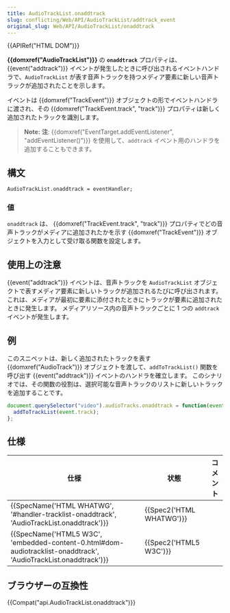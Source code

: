 ```yaml
---
title: AudioTrackList.onaddtrack
slug: conflicting/Web/API/AudioTrackList/addtrack_event
original_slug: Web/API/AudioTrackList/onaddtrack
---
```

{{APIRef("HTML DOM")}}

**{{domxref("AudioTrackList")}}** の **`onaddtrack`** プロパティは、{{event("addtrack")}} イベントが発生したときに呼び出されるイベントハンドラで、`AudioTrackList` が表す音声トラックを持つメディア要素に新しい音声トラックが追加されたことを示します。

イベントは {{domxref("TrackEvent")}} オブジェクトの形でイベントハンドラに渡され、その {{domxref("TrackEvent.track", "track")}} プロパティは新しく追加されたトラックを識別します。

> **Note:** **注**: {{domxref("EventTarget.addEventListener", "addEventListener()")}} を使用して、`addtrack` イベント用のハンドラを追加することもできます。

## 構文

```
AudioTrackList.onaddtrack = eventHandler;
```

### 値

`onaddtrack` は、 {{domxref("TrackEvent.track", "track")}} プロパティでどの音声トラックがメディアに追加されたかを示す {{domxref("TrackEvent")}} オブジェクトを入力として受け取る関数を設定します。

## 使用上の注意

{{event("addtrack")}} イベントは、音声トラックを `AudioTrackList` オブジェクトで表すメディア要素に新しいトラックが追加されるたびに呼び出されます。 これは、メディアが最初に要素に添付されたときにトラックが要素に追加されたときに発生します。 メディアリソース内の音声トラックごとに 1 つの `addtrack` イベントが発生します。

## 例

このスニペットは、新しく追加されたトラックを表す {{domxref("AudioTrack")}} オブジェクトを渡して、`addToTrackList()` 関数を呼び出す {{event("addtrack")}} イベントのハンドラを確立します。 このシナリオでは、その関数の役割は、選択可能な音声トラックのリストに新しいトラックを追加することです。

```js
document.querySelector("video").audioTracks.onaddtrack = function(event) {
  addToTrackList(event.track);
};
```

## 仕様

| 仕様                                                                                                                                                 | 状態                             | コメント |
| ---------------------------------------------------------------------------------------------------------------------------------------------------- | -------------------------------- | -------- |
| {{SpecName('HTML WHATWG', '#handler-tracklist-onaddtrack', 'AudioTrackList.onaddtrack')}}                             | {{Spec2('HTML WHATWG')}} |          |
| {{SpecName('HTML5 W3C', 'embedded-content-0.html#dom-audiotracklist-onaddtrack', 'AudioTrackList.onaddtrack')}} | {{Spec2('HTML5 W3C')}}     |          |

## ブラウザーの互換性

{{Compat("api.AudioTrackList.onaddtrack")}}
